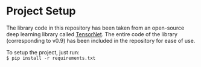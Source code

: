 # Project Setup

The library code in this repository has been taken from an open-source deep learning library called [TensorNet](https://github.com/shan18/TensorNet). The entire code of the library (corresponding to v0.9) has been included in the repository for ease of use.

To setup the project, just run:  
`$ pip install -r requirements.txt`
